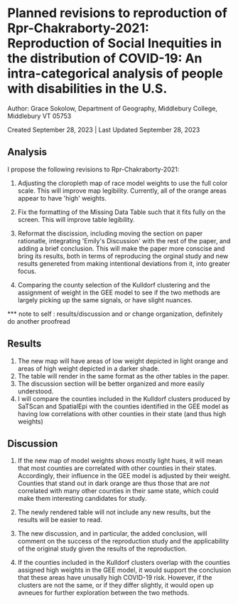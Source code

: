 # Planned revisions to reproduction of Rpr-Chakraborty-2021: Reproduction of Social Inequities in the distribution of COVID-19: An intra-categorical analysis of people with disabilities in the U.S.

Author: Grace Sokolow, Department of Geography, Middlebury College, Middlebury VT 05753   

Created September 28, 2023 | Last Updated September 28, 2023

## Analysis
I propose the following revisions to Rpr-Chakraborty-2021:
1. Adjusting the cloropleth map of race model weights to use the full color scale. 
This will improve map legibility. Currently, all of the orange areas appear to have 'high' weights.

2. Fix the formatting of the Missing Data Table such that it fits fully on the screen.
This will improve table legibility.

3. Reformat the discission, including moving the section on paper rationatle, integrating 'Emily's Discussion' with the rest of the paper, and adding a brief conclusion. This will make the paper more conscise and bring its results, both in terms of reproducing the orginal study and new results genereted from making intentional deviations from it, into greater focus.

4. Comparing the county selection of the Kulldorf clustering and the assignment of weight in the GEE model to see if the two methods are largely picking up the same signals, or have slight nuances.

*** note to self : results/discussion and or change organization, definitely do another proofread
## Results
1. The new map will have areas of low weight depicted in light orange and areas of high weight depicted in a darker shade.
2. The table will render in the same format as the other tables in the paper. 
3. The discussion section will be better organized and more easily understood.
4. I will compare the counties included in the Kulldorf clusters produced by SaTScan and SpatialEpi with the counties identified in the GEE model as having low correlations with other counties in their state (and thus high weights)


## Discussion
1. If the new map of model weights shows mostly light hues, it will mean that most counties are correlated with other counties in their states. Accordingly, their influence in the GEE model is adjusted by their weight. Counties that stand out in dark orange are thus those that are *not* correlated with many other counties in their same state, which could make them interesting candidates for study.

2. The newly rendered table will not include any new results, but the results will be easier to read.

3. The new discussion, and in particular, the added conclusion, will comment on the success of the reproduction study and the applicability of the original study given the results of the reproduction.

4. If the counties included in the Kulldorf clusters overlap with the counties assigned high weights in the GEE model, it would support the conclusion that these areas have unusally high COVID-19 risk. However, if the clusters are not the same, or if they differ slightly, it would open up avneues for further exploration between the two methods. 